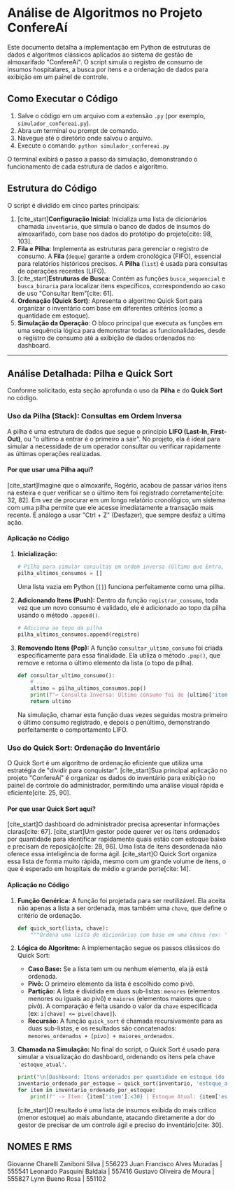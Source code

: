 # Análise de Algoritmos no Projeto ConfereAí

Este documento detalha a implementação em Python de estruturas de dados e algoritmos clássicos aplicados ao sistema de gestão de almoxarifado "ConfereAí". O script simula o registro de consumo de insumos hospitalares, a busca por itens e a ordenação de dados para exibição em um painel de controle.

## Como Executar o Código

1.  Salve o código em um arquivo com a extensão `.py` (por exemplo, `simulador_confereai.py`).
2.  Abra um terminal ou prompt de comando.
3.  Navegue até o diretório onde salvou o arquivo.
4.  Execute o comando: `python simulador_confereai.py`

O terminal exibirá o passo a passo da simulação, demonstrando o funcionamento de cada estrutura de dados e algoritmo.

## Estrutura do Código

O script é dividido em cinco partes principais:

1.  [cite_start]**Configuração Inicial**: Inicializa uma lista de dicionários chamada `inventario`, que simula o banco de dados de insumos do almoxarifado, com base nos dados do protótipo do projeto[cite: 98, 103].
2.  **Fila e Pilha**: Implementa as estruturas para gerenciar o registro de consumo. A **Fila** (`deque`) garante a ordem cronológica (FIFO), essencial para relatórios históricos precisos. A **Pilha** (`list`) é usada para consultas de operações recentes (LIFO).
3.  [cite_start]**Estruturas de Busca**: Contém as funções `busca_sequencial` e `busca_binaria` para localizar itens específicos, correspondendo ao caso de uso "Consultar Item"[cite: 61].
4.  **Ordenação (Quick Sort)**: Apresenta o algoritmo Quick Sort para organizar o inventário com base em diferentes critérios (como a quantidade em estoque).
5.  **Simulação da Operação**: O bloco principal que executa as funções em uma sequência lógica para demonstrar todas as funcionalidades, desde o registro de consumo até a exibição de dados ordenados no dashboard.

---

## Análise Detalhada: Pilha e Quick Sort

Conforme solicitado, esta seção aprofunda o uso da **Pilha** e do **Quick Sort** no código.

### Uso da Pilha (Stack): Consultas em Ordem Inversa

A pilha é uma estrutura de dados que segue o princípio **LIFO (Last-In, First-Out)**, ou "o último a entrar é o primeiro a sair". No projeto, ela é ideal para simular a necessidade de um operador consultar ou verificar rapidamente as últimas operações realizadas.

#### Por que usar uma Pilha aqui?

[cite_start]Imagine que o almoxarife, Rogério, acabou de passar vários itens na esteira e quer verificar se o último item foi registrado corretamente[cite: 32, 82]. Em vez de procurar em um longo relatório cronológico, um sistema com uma pilha permite que ele acesse imediatamente a transação mais recente. É análogo a usar "Ctrl + Z" (Desfazer), que sempre desfaz a última ação.

#### Aplicação no Código

1.  **Inicialização:**
    ```python
    # Pilha para simular consultas em ordem inversa (Último que Entra, Primeiro que Sai - LIFO)
    pilha_ultimos_consumos = []
    ```
    Uma lista vazia em Python (`[]`) funciona perfeitamente como uma pilha.

2.  **Adicionando Itens (Push):**
    Dentro da função `registrar_consumo`, toda vez que um novo consumo é validado, ele é adicionado ao topo da pilha usando o método `.append()`.
    ```python
    # Adiciona ao topo da pilha
    pilha_ultimos_consumos.append(registro)
    ```

3.  **Removendo Itens (Pop):**
    A função `consultar_ultimo_consumo` foi criada especificamente para essa finalidade. Ela utiliza o método `.pop()`, que remove e retorna o último elemento da lista (o topo da pilha).
    ```python
    def consultar_ultimo_consumo():
        # ...
        ultimo = pilha_ultimos_consumos.pop()
        print(f"↩️ Consulta Inversa: Último consumo foi de {ultimo['item']} às {ultimo['timestamp']}.")
        return ultimo
    ```
    Na simulação, chamar esta função duas vezes seguidas mostra primeiro o último consumo registrado, e depois o penúltimo, demonstrando perfeitamente o comportamento LIFO.

### Uso do Quick Sort: Ordenação do Inventário

O Quick Sort é um algoritmo de ordenação eficiente que utiliza uma estratégia de "dividir para conquistar". [cite_start]Sua principal aplicação no projeto "ConfereAí" é organizar os dados do inventário para exibição no painel de controle do administrador, permitindo uma análise visual rápida e eficiente[cite: 25, 90].

#### Por que usar Quick Sort aqui?

[cite_start]O dashboard do administrador precisa apresentar informações claras[cite: 67]. [cite_start]Um gestor pode querer ver os itens ordenados por quantidade para identificar rapidamente quais estão com estoque baixo e precisam de reposição[cite: 28, 96]. Uma lista de itens desordenada não oferece essa inteligência de forma ágil. [cite_start]O Quick Sort organiza essa lista de forma muito rápida, mesmo com um grande volume de itens, o que é esperado em hospitais de médio e grande porte[cite: 14].

#### Aplicação no Código

1.  **Função Genérica:**
    A função foi projetada para ser reutilizável. Ela aceita não apenas a lista a ser ordenada, mas também uma `chave`, que define o critério de ordenação.
    ```python
    def quick_sort(lista, chave):
        """Ordena uma lista de dicionários com base em uma chave (ex: 'estoque_atual')."""
    ```

2.  **Lógica do Algoritmo:**
    A implementação segue os passos clássicos do Quick Sort:
    * **Caso Base:** Se a lista tem um ou nenhum elemento, ela já está ordenada.
    * **Pivô:** O primeiro elemento da lista é escolhido como pivô.
    * **Partição:** A lista é dividida em duas sub-listas: `menores` (elementos menores ou iguais ao pivô) e `maiores` (elementos maiores que o pivô). A comparação é feita usando o valor da `chave` especificada (ex: `i[chave] <= pivo[chave]`).
    * **Recursão:** A função `quick_sort` é chamada recursivamente para as duas sub-listas, e os resultados são concatenados: `menores_ordenados + [pivo] + maiores_ordenados`.

3.  **Chamada na Simulação:**
    No final do script, o Quick Sort é usado para simular a visualização do dashboard, ordenando os itens pela chave `'estoque_atual'`.
    ```python
    print("\n[Dashboard: Itens ordenados por quantidade em estoque (do menor para o maior)]")
    inventario_ordenado_por_estoque = quick_sort(inventario, 'estoque_atual')
    for item in inventario_ordenado_por_estoque:
        print(f" -> Item: {item['item']:<30} | Estoque Atual: {item['estoque_atual']}")
    ```
    [cite_start]O resultado é uma lista de insumos exibida do mais crítico (menor estoque) ao mais abundante, atacando diretamente a dor do gestor de precisar de um controle ágil e preciso do inventário[cite: 30].

## NOMES E RMS

Giovanne Charelli Zaniboni Silva | 556223
Juan Francisco Alves Muradas | 555541
Leonardo Pasquini Baldaia | 557416
Gustavo Oliveira de Moura | 555827
Lynn Bueno Rosa | 551102

